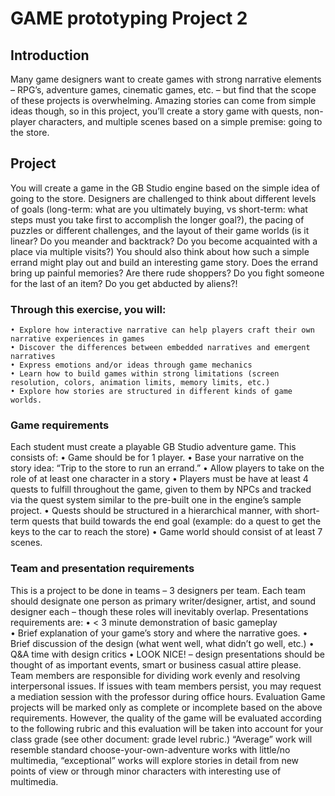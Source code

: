 # GAME prototyping Project 2

## Introduction

Many game designers want to create games with strong narrative elements – RPG’s, adventure games, cinematic games, etc. – but find that the scope of these projects is overwhelming. Amazing stories can come from simple ideas though, so in this project, you’ll create a story game with quests, non-player characters, and multiple scenes based on a simple premise: going to the store. 

## Project
You will create a game in the GB Studio engine based on the simple idea of going to the store. Designers are challenged to think about different levels of goals (long-term: what are you ultimately buying, vs short-term: what steps must you take first to accomplish the longer goal?), the pacing of puzzles or different challenges, and the layout of their game worlds (is it linear? Do you meander and backtrack? Do you become acquainted with a place via multiple visits?) You should also think about how such a simple errand might play out and build an interesting game story. Does the errand bring up painful memories? Are there rude shoppers? Do you fight someone for the last of an item? Do you get abducted by aliens?! 

### Through this exercise, you will:
    • Explore how interactive narrative can help players craft their own narrative experiences in games
    • Discover the differences between embedded narratives and emergent narratives
    • Express emotions and/or ideas through game mechanics
    • Learn how to build games within strong limitations (screen resolution, colors, animation limits, memory limits, etc.) 
    • Explore how stories are structured in different kinds of game worlds. 

### Game requirements
Each student must create a playable GB Studio adventure game. This consists of:
    • Game should be for 1 player.
    • Base your narrative on the story idea: “Trip to the store to run an errand.”
    • Allow players to take on the role of at least one character in a story
    • Players must be have at least 4 quests to fulfill throughout the game, given to them by NPCs and tracked via the quest system similar to the pre-built one in the engine’s sample project. 
    • Quests should be structured in a hierarchical manner, with short-term quests that build towards the end goal (example: do a quest to get the keys to the car to reach the store)
    • Game world should consist of at least 7 scenes. 
    
### Team and presentation requirements
This is a project to be done in teams – 3 designers per team. Each team should designate one person as primary writer/designer, artist, and sound designer each – though these roles will inevitably overlap. Presentations requirements are:
    • < 3 minute demonstration of basic gameplay  
    • Brief explanation of your game’s story and where the narrative goes. 
    • Brief discussion of the design (what went well, what didn’t go well, etc.)
    • Q&A time with design critics
    • LOOK NICE! – design presentations should be thought of as important events, smart or business casual attire please.
Team members are responsible for dividing work evenly and resolving interpersonal issues. If issues with team members persist, you may request a mediation session with the professor during office hours. 
Evaluation
Game projects will be marked only as complete or incomplete based on the above requirements. However, the quality of the game will be evaluated according to the following rubric and this evaluation will be taken into account for your class grade (see other document: grade level rubric.) 
“Average” work will resemble standard choose-your-own-adventure works with little/no multimedia, “exceptional” works will explore stories in detail from new points of view or through minor characters with interesting use of multimedia.     
    
    
